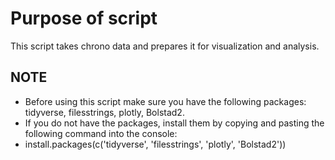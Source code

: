 # Purpose of script
This script takes chrono data and prepares it for visualization and analysis.

## NOTE
- Before using this script make sure you have the following packages: tidyverse, filesstrings, plotly, Bolstad2.
- If you do not have the packages, install them by copying and pasting the following command into the console:
- install.packages(c('tidyverse', 'filesstrings', 'plotly', 'Bolstad2'))
